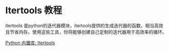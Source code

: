 # Itertools 教程

<show-structure depth="3"/>

itertools 是python的迭代器模块，itertools提供的生成迭代器的函数，相当高效且节省内存。使用这些工具，你将能够创建自己定制的迭代器用于高效率的循环。

<seealso>
<category ref="ref_docs">
    <a href="https://mp.weixin.qq.com/s/-UfOzp37pZEMa98cdQPKSg">Python 内置库: Itertools</a>
</category>
<category ref="ref_github">
</category>
<category ref="ref_issues">
</category>
<category ref="ref_hf">
</category>
<category ref="ref_ms">
</category>
</seealso>